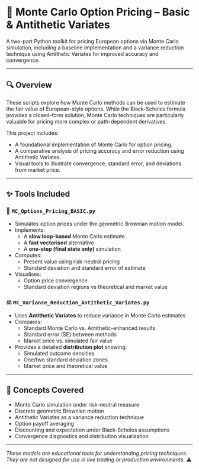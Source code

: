 # 🧮 Monte Carlo Option Pricing – Basic & Antithetic Variates

A two-part Python toolkit for pricing European options via Monte Carlo simulation, including a baseline implementation and a variance reduction technique using Antithetic Variates for improved accuracy and convergence.

---

## 🔍 Overview

These scripts explore how Monte Carlo methods can be used to estimate the fair value of European-style options. While the Black-Scholes formula provides a closed-form solution, Monte Carlo techniques are particularly valuable for pricing more complex or path-dependent derivatives.

This project includes:
- A foundational implementation of Monte Carlo for option pricing.
- A comparative analysis of pricing accuracy and error reduction using Antithetic Variates.
- Visual tools to illustrate convergence, standard error, and deviations from market price.

---

## ✨ Tools Included

### 🧾 `MC_Options_Pricing_BASIC.py`
- Simulates option prices under the geometric Brownian motion model.
- Implements:
  - A **slow loop-based** Monte Carlo estimate
  - A **fast vectorised** alternative
  - A **one-step (final state only)** simulation
- Computes:
  - Present value using risk-neutral pricing
  - Standard deviation and standard error of estimate
- Visualises:
  - Option price convergence
  - Standard deviation regions vs theoretical and market value

### ⚖️ `MC_Variance_Reduction_Antithetic_Variates.py`
- Uses **Antithetic Variates** to reduce variance in Monte Carlo estimates
- Compares:
  - Standard Monte Carlo vs. Antithetic-enhanced results
  - Standard error (SE) between methods
  - Market price vs. simulated fair value
- Provides a detailed **distribution plot** showing:
  - Simulated outcome densities
  - One/two standard deviation zones
  - Market price and theoretical value

---

## 📘 Concepts Covered

- Monte Carlo simulation under risk-neutral measure  
- Discrete geometric Brownian motion  
- Antithetic Variates as a variance reduction technique  
- Option payoff averaging  
- Discounting and expectation under Black-Scholes assumptions  
- Convergence diagnostics and distribution visualisation  

---
*These models are educational tools for understanding pricing techniques. They are not designed for use in live trading or production environments.* ⚠️

